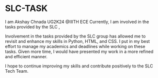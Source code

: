# SLC-TASK
I am Akshay Chnada UG2K24 @IIITH ECE 
Currently, I am involved in the tasks provided by the SLC ,

Involvement in the tasks provided by the SLC group has allowed me to revisit and enhance my skills in Python, HTML, and CSS. 
I put in my best effort to manage my academics and deadlines while working on these tasks. 
Given more time, I would have presented my work in a more refined and efficient manner.

I hope to continue improving my skills and contribute positively to the SLC Tech Team.


